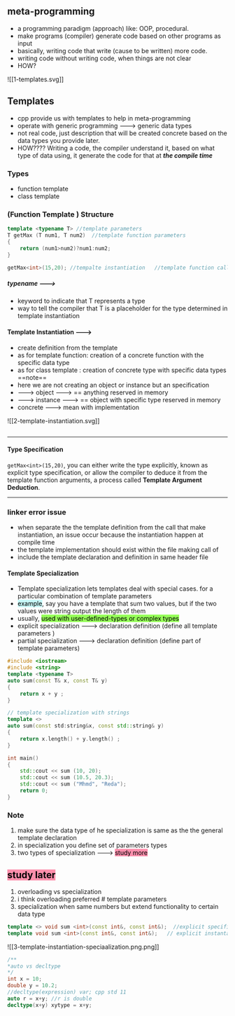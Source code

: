 ## meta-programming 
- a programming paradigm (approach) like: OOP, procedural.
- make programs (compiler) generate code based on other programs as input
- basically, writing code that write (cause to be written) more code.
- writing code without writing code, when things are not clear 
- HOW? 

![[1-templates.svg]]


## **Templates** 
- cpp provide us with templates to help in meta-programming 
- operate with generic programming ---> generic data types
- not real code, just description that will be created concrete based on the data types you provide later.
- HOW???? Writing a code, the compiler understand it, based on what type of data using, it generate the code for that at ***the compile time***

### Types 
- function template 
- class template 
### (Function Template ) Structure 
```cpp
template <typename T> //template parameters 
T getMax (T num1, T num2)  //template function parameters 
{
	return (num1>num2)?num1:num2;
}

getMax<int>(15,20); //tempalte instantiation   //template function call
```
##### typename  --->  
- keyword to indicate that T represents a type 
- way to tell the compiler that T is a placeholder for the type determined in template instantiation
#### Template Instantiation --->
- create definition from the template
- as for template function: creation of a concrete function with the specific data type 
- as for class template : creation of concrete type with specific data types
==note== 
- here we are not creating an object or instance but an specification 
- ---> object ---> == anything reserved in memory
- ---> instance ---> == object with specific type reserved in memory
- concrete ---> mean with implementation 

![[2-template-instantiation.svg]]
```

```

---
#### Type Specification

`getMax<int>(15,20)`, 
you can either write the type explicitly, known as explicit type specification,
or allow the compiler to deduce it from the template function arguments, a process called **Template Argument Deduction**.

--- 

### linker error issue
- when separate the the template definition from the call that make instantiation, an issue occur because the instantiation happen at compile time 
- the template implementation should exist within the file making call of
- include the template declaration and definition in same header file


#### Template Specialization 
- Template specialization lets templates deal with special cases. for a particular combination of template parameters
- <mark style="background: #ABF7F7A6;">example</mark>, say you have a template that sum two values, but if the two values were string output the length of them
- usually, <mark style="background: #5EFF00A6;">used with user-defined-types or complex types </mark>
- explicit specialization ---> declaration definition (define all template parameters )
- partial specialization ---> declaration definition (define part of template parameters)


```cpp
#include <iostream>
#include <string>
template <typename T>
auto sum(const T& x, const T& y)
{
	return x + y ;
}

// template specialization with strings 
template <>
auto sum(const std:string&x, const std::string& y)
{
	return x.length() + y.length() ;
}

int main()
{
	std::cout << sum (10, 20);
	std::cout << sum (10.5, 20.3);
	std::cout << sum ("Mhmd", "Reda");
	return 0;
}
```

### Note 
1. make sure the data type of he specialization is same as the the general template declaration
2. in specialization you define set of parameters types
3. two types of specialization ---> <mark style="background: #FF5582A6;">study more</mark>



## <mark style="background: #FF5582A6;">study later</mark>
1. overloading vs specialization
2. i think overloading preferred # template parameters
3. specialization when same numbers but extend functionality to certain data type


```cpp
template <> void sum <int>(const int&, const int&);  //explicit specification
template void sum <int>(const int&, const int&);   // explicit instantation 

```

![[3-template-instantiation-speciaalization.png.png]]



```cpp
/**
*auto vs decltype
*/
int x = 10;
double y = 10.2;
//decltype(expression) var; cpp std 11
auto r = x+y; //r is double
decltype(x+y) xytype = x+y;
```